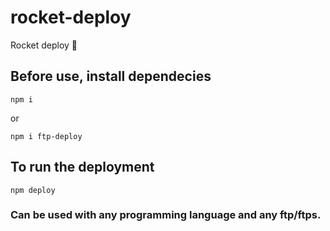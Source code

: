 # rocket-deploy
Rocket deploy 🚀

## Before use, install dependecies
```
npm i
```
or
```
npm i ftp-deploy
```

## To run the deployment
```
npm deploy
```

### Can be used with any programming language and any ftp/ftps.
